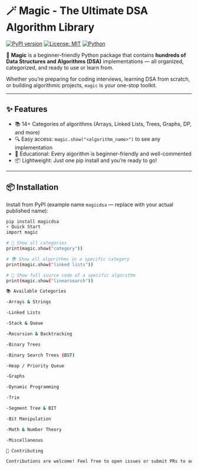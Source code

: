 # 🪄 Magic - The Ultimate DSA Algorithm Library

[![PyPI version](https://badge.fury.io/py/magicdsa.svg)](https://pypi.org/project/magicdsa/)
[![License: MIT](https://img.shields.io/badge/License-MIT-yellow.svg)](https://opensource.org/licenses/MIT)
[![Python](https://img.shields.io/badge/python-3.8%2B-blue)](https://www.python.org/)

🚀 **Magic** is a beginner-friendly Python package that contains **hundreds of Data Structures and Algorithms (DSA)** implementations — all organized, categorized, and ready to use or learn from.

Whether you’re preparing for coding interviews, learning DSA from scratch, or building algorithmic projects, `magic` is your one-stop toolkit.

---

## ✨ Features

- 📚 14+ Categories of algorithms (Arrays, Linked Lists, Trees, Graphs, DP, and more)
- 🔍 Easy access: `magic.show("<algorithm_name>")` to see any implementation
- 🧠 Educational: Every algorithm is beginner-friendly and well-commented
- 📦 Lightweight: Just one pip install and you’re ready to go!

---

## 📦 Installation

Install from PyPI (example name `magicdsa` — replace with your actual published name):

```bash
pip install magicdsa
⚡️ Quick Start
import magic

# 📁 Show all categories
print(magic.show("category"))

# 📚 Show all algorithms in a specific category
print(magic.show("linked lists"))

# 🧠 Show full source code of a specific algorithm
print(magic.show("linearsearch"))

📚 Available Categories

-Arrays & Strings

-Linked Lists

-Stack & Queue

-Recursion & Backtracking

-Binary Trees

-Binary Search Trees (BST)

-Heap / Priority Queue

-Graphs

-Dynamic Programming

-Trie

-Segment Tree & BIT

-Bit Manipulation

-Math & Number Theory

-Miscellaneous

🤝 Contributing

Contributions are welcome! Feel free to open issues or submit PRs to add new algorithms, fix bugs, or improve documentation.